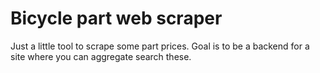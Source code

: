 # Bicycle part web scraper

Just a little tool to scrape some part prices. Goal is to be a backend for a site where you can aggregate search these.
